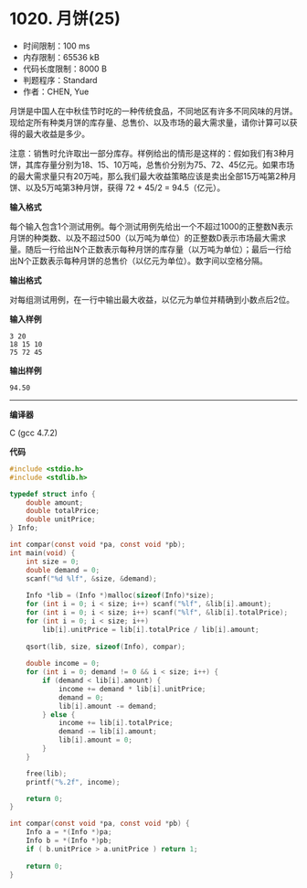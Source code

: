# 1020. 月饼(25)

- 时间限制：100 ms
- 内存限制：65536 kB
- 代码长度限制：8000 B
- 判题程序：Standard
- 作者：CHEN, Yue

月饼是中国人在中秋佳节时吃的一种传统食品，不同地区有许多不同风味的月饼。现给定所有种类月饼的库存量、总售价、以及市场的最大需求量，请你计算可以获得的最大收益是多少。

注意：销售时允许取出一部分库存。样例给出的情形是这样的：假如我们有3种月饼，其库存量分别为18、15、10万吨，总售价分别为75、72、45亿元。如果市场的最大需求量只有20万吨，那么我们最大收益策略应该是卖出全部15万吨第2种月饼、以及5万吨第3种月饼，获得 72 + 45/2 = 94.5（亿元）。

**输入格式**

每个输入包含1个测试用例。每个测试用例先给出一个不超过1000的正整数N表示月饼的种类数、以及不超过500（以万吨为单位）的正整数D表示市场最大需求量。随后一行给出N个正数表示每种月饼的库存量（以万吨为单位）；最后一行给出N个正数表示每种月饼的总售价（以亿元为单位）。数字间以空格分隔。

**输出格式**

对每组测试用例，在一行中输出最大收益，以亿元为单位并精确到小数点后2位。

**输入样例**

```
3 20
18 15 10
75 72 45
```

**输出样例**

```
94.50
```

----------

**编译器**

C (gcc 4.7.2)

**代码**

```c
#include <stdio.h>
#include <stdlib.h>

typedef struct info {
    double amount;
    double totalPrice;
    double unitPrice;
} Info;

int compar(const void *pa, const void *pb);
int main(void) {
    int size = 0;
    double demand = 0;
    scanf("%d %lf", &size, &demand);
    
    Info *lib = (Info *)malloc(sizeof(Info)*size);
    for (int i = 0; i < size; i++) scanf("%lf", &lib[i].amount);
    for (int i = 0; i < size; i++) scanf("%lf", &lib[i].totalPrice);
    for (int i = 0; i < size; i++) 
        lib[i].unitPrice = lib[i].totalPrice / lib[i].amount;
    
    qsort(lib, size, sizeof(Info), compar);
    
    double income = 0;
    for (int i = 0; demand != 0 && i < size; i++) {
        if (demand < lib[i].amount) {
            income += demand * lib[i].unitPrice;
            demand = 0;
            lib[i].amount -= demand;
        } else { 
            income += lib[i].totalPrice;
            demand -= lib[i].amount;
            lib[i].amount = 0;
        }
    }

    free(lib);
    printf("%.2f", income);

    return 0;
}

int compar(const void *pa, const void *pb) {
    Info a = *(Info *)pa;
    Info b = *(Info *)pb;
    if ( b.unitPrice > a.unitPrice ) return 1;
    
    return 0;
}
```
